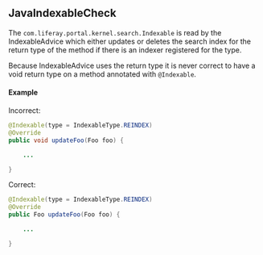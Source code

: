 ## JavaIndexableCheck

The `com.liferay.portal.kernel.search.Indexable` is read by the IndexableAdvice
which either updates or deletes the search index for the return type of the
method if there is an indexer registered for the type.

Because IndexableAdvice uses the return type it is never correct to have a void
return type on a method annotated with `@Indexable`.

#### Example

Incorrect:

```java
@Indexable(type = IndexableType.REINDEX)
@Override
public void updateFoo(Foo foo) {

    ...

}

```

Correct:

```java
@Indexable(type = IndexableType.REINDEX)
@Override
public Foo updateFoo(Foo foo) {

    ...

}

```